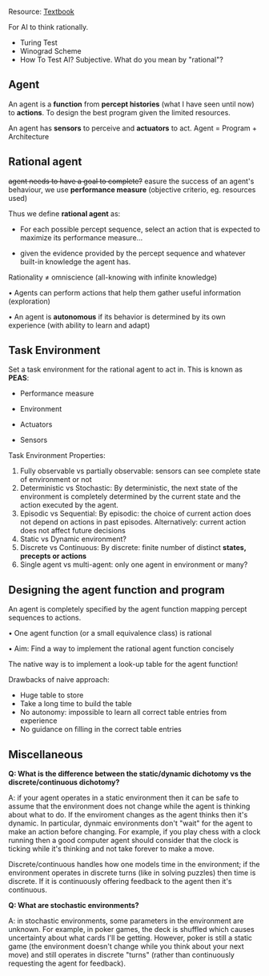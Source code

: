 Resource: <a href="http://aima.cs.berkeley.edu/">Textbook</a>

For AI to think rationally.

<ul>
  <li>Turing Test</li>
  <li>Winograd Scheme</li>
  <li>How To Test AI? Subjective. What do you mean by "rational"?</li>
</ul>

<h2>Agent</h2>

An agent is a <b>function</b> from <b>percept histories</b> (what I have seen until now) to <b>actions</b>. To design the best program given the limited resources.

An agent has <b>sensors</b> to perceive and <b>actuators</b> to act. Agent = Program + Architecture

<h2>Rational agent</h2>

<s>agent needs to have a goal to complete?</s> easure the success of an agent's behaviour, we use <b>performance measure</b> (objective criterio, eg. resources used)

Thus we define <b>rational agent</b> as:

- For each possible percept sequence, select an
action that is expected to maximize its
performance measure…

- given the evidence provided by the percept
sequence and whatever built-in knowledge the
agent has.

Rationality ≠ omniscience (all-knowing with
infinite knowledge)

• Agents can perform actions that help them
gather useful information (exploration)

• An agent is <b>autonomous</b> if its behavior is
determined by its own experience (with
ability to learn and adapt)

<h2>Task Environment</h2>

Set a task environment for the rational agent to act in. This is known as <b>PEAS</b>:

- Performance measure

- Environment

- Actuators

- Sensors

Task Environment Properties:

<ol>
  <li> Fully observable vs partially observable: sensors can see complete state of environment or not</li>
  <li> Deterministic vs Stochastic: By deterministic, the next state of the environment is completely determined
by the current state and the action executed by the agent.</li>
  <li> Episodic vs Sequential: By episodic: the choice of current action does not depend on actions in past episodes. Alternatively: current action does not affect future
decisions</li>
  <li> Static vs Dynamic environment? </li>
  <li> Discrete vs Continuous: By discrete: finite number of distinct <b>states, precepts or actions</b> </li>
  <li> Single agent vs multi-agent: only one agent in environment or many? </li>
</ol>

<h2>Designing the agent function and program</h2>

An agent is completely specified by the
agent function mapping percept sequences
to actions.

• One agent function (or a small equivalence
class) is rational

• Aim: Find a way to implement the rational
agent function concisely

The native way is to implement a look-up table for the agent function! 

Drawbacks of naive approach: 

- Huge table to store
- Take a long time to build the table
- No autonomy: impossible to learn all correct table entries
from experience
- No guidance on filling in the correct table entries

<h2>Miscellaneous</h2>

<b>Q: What is the difference between the static/dynamic dichotomy vs the discrete/continuous dichotomy?</b>

A: if your agent operates in a static environment then it can be safe to assume that the environment does not change while the agent is thinking about what to do. If the enviroment changes as the agent thinks then it's dynamic. In particular, dynmaic environments don't "wait" for the agent to make an action before changing. For example, if you play chess with a clock running then a good computer agent should consider that the clock is ticking while it's thinking and not take forever to make a move. 

Discrete/continuous handles how one models time in the environment; if the environment operates in discrete turns (like in solving puzzles) then time is discrete. If it is continuously offering feedback to the agent then it's continuous. 

<b>Q: What are stochastic environments? </b>

A: in stochastic environments, some parameters in the environment are unknown. For example, in poker games, the deck is shuffled which causes uncertainty about what cards I'll be getting. However, poker is still a static game (the environment doesn't change while you think about your next move) and still operates in discrete "turns" (rather than continuously requesting the agent for feedback).  
